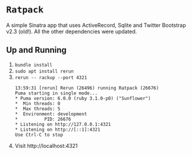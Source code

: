 # `Ratpack`

A simple Sinatra app that uses ActiveRecord, Sqlite and Twitter Bootstrap v2.3 (old!). All the other dependencies were updated.


## Up and Running
1. `bundle install`
2. `sudo apt install rerun`
3. `rerun -- rackup --port 4321`
   ```
   13:59:31 [rerun] Rerun (26496) running Ratpack (26676)
   Puma starting in single mode...
   * Puma version: 6.0.0 (ruby 3.1.0-p0) ("Sunflower")
   *  Min threads: 0
   *  Max threads: 5
   *  Environment: development
   *          PID: 26676
   * Listening on http://127.0.0.1:4321
   * Listening on http://[::1]:4321
   Use Ctrl-C to stop
   ```
4. Visit http://localhost:4321
